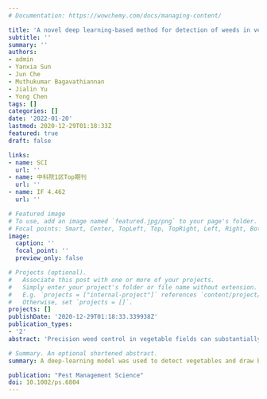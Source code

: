 ```yaml
---
# Documentation: https://wowchemy.com/docs/managing-content/

title: 'A novel deep learning-based method for detection of weeds in vegetables'
subtitle: ''
summary: ''
authors:
- admin
- Yanxia Sun
- Jun Che
- Muthukumar Bagavathiannan
- Jialin Yu
- Yong Chen
tags: []
categories: []
date: '2022-01-20'
lastmod: 2020-12-29T01:18:33Z
featured: true
draft: false

links:
- name: SCI
  url: ''
- name: 中科院1区Top期刊
  url: ''
- name: IF 4.462
  url: ''

# Featured image
# To use, add an image named `featured.jpg/png` to your page's folder.
# Focal points: Smart, Center, TopLeft, Top, TopRight, Left, Right, BottomLeft, Bottom, BottomRight.
image:
  caption: ''
  focal_point: ''
  preview_only: false

# Projects (optional).
#   Associate this post with one or more of your projects.
#   Simply enter your project's folder or file name without extension.
#   E.g. `projects = ["internal-project"]` references `content/project/deep-learning/index.md`.
#   Otherwise, set `projects = []`.
projects: []
publishDate: '2020-12-29T01:18:33.339938Z'
publication_types:
- '2'
abstract: 'Precision weed control in vegetable fields can substantially reduce the required weed control inputs. Rapid and accurate weed detection in vegetable fields is a challenging task due to the presence of a wide variety of weed species at various growth stages and densities. This paper presents a novel deep-learning-based method for weed detection that recognizes vegetable crops and classifies all other green objects as weeds. The optimal confidence threshold values for YOLO-v3, CenterNet, and Faster R-CNN were 0.4, 0.6, and 0.4/0.5, respectively. These deep-learning models had average precision (AP) above 97% in the testing dataset. YOLO-v3 was the most accurate model for detection of vegetables and yielded the highest F1 score of 0.971, along with high precision and recall values of 0.971 and 0.970, respectively. The inference time of YOLO-v3 was similar to CenterNet, but significantly shorter than that of Faster R-CNN. Overall, YOLO-v3 showed the highest accuracy and computational efficiency among the deep-learning architectures evaluated in this study. These results demonstrate that deep-learning-based methods can reliably detect weeds in vegetable crops. The proposed method avoids dealing with various weed species, and thus greatly reduces the overall complexity of weed detection in vegetable fields. Findings have implications for advancing site-specific robotic weed control in vegetable crops.'

# Summary. An optional shortened abstract.
summary: A deep-learning model was used to detect vegetables and draw bounding boxes around them. Thereafter, the plants falling out of the bounding boxes were considered as weeds. This strategy avoids dealing with various weed species and thus significantly reduces the overall complexity of weed detection in vegetable fields.

publication: "Pest Management Science"
doi: 10.1002/ps.6804
---
```

